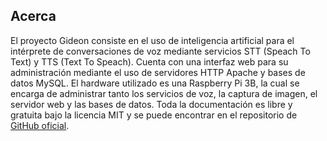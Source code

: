 ## Acerca
El proyecto Gideon consiste en el uso de inteligencia artificial para el intérprete de conversaciones de voz mediante servicios STT (Speach To Text) y TTS (Text To Speach). Cuenta con una interfaz web para su administración mediante el uso de servidores HTTP Apache y bases de datos MySQL. El hardware utilizado es una Raspberry Pi 3B, la cual se encarga de administrar tanto los servicios de voz, la captura de imagen, el servidor web y las bases de datos.
Toda la documentación es libre y gratuita bajo la licencia MIT y se puede encontrar en el repositorio de [GitHub oficial](github.com/luxarts/Gideon).
